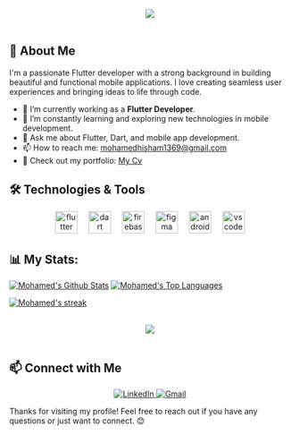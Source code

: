 <div align="center">
    <img src="https://readme-typing-svg.herokuapp.com/?font=Righteous&size=35&center=true&vCenter=true&width=500&height=70&duration=4000&lines=Hi+There!+👋;+I'm+Mohamed+Hisham+!+😎;" />
</div>

<br>

## 🚀 About Me

I'm a passionate Flutter developer with a strong background in building beautiful and functional mobile applications. I love creating seamless user experiences and bringing ideas to life through code.

- 🔭 I’m currently working as a **Flutter Developer**.
- 🌱 I’m constantly learning and exploring new technologies in mobile development.
- 💬 Ask me about Flutter, Dart, and mobile app development.
- 📫 How to reach me: [mohamedhisham1369@gmail.com](mailto:mohamedhisham169@gmail.com)
- 📝 Check out my portfolio: [My Cv](https://drive.google.com/file/d/1iv4l6RuHDWeZSxgAgyssnJre-6Wvm5RW/view)

## 🛠️ Technologies & Tools

<div align="center">
  <img src="https://cdn.jsdelivr.net/gh/devicons/devicon/icons/flutter/flutter-original.svg" height="40" alt="flutter logo"  />
  <img width="12" />
  <img src="https://cdn.jsdelivr.net/gh/devicons/devicon/icons/dart/dart-original.svg" height="40" alt="dart logo"  />
  <img width="12" />
  <img src="https://cdn.jsdelivr.net/gh/devicons/devicon/icons/firebase/firebase-plain.svg" height="40" alt="firebase logo"  />
  <img width="12" />
  <img src="https://cdn.jsdelivr.net/gh/devicons/devicon/icons/figma/figma-original.svg" height="40" alt="figma logo"  />
  <img width="12" />
  <img src="https://cdn.jsdelivr.net/gh/devicons/devicon/icons/androidstudio/androidstudio-original.svg" height="40" alt="androidstudio logo"  />
  <img width="12" />
  <img src="https://cdn.jsdelivr.net/gh/devicons/devicon/icons/vscode/vscode-original.svg" height="40" alt="vscode logo"  />
</div>

## 📊 My Stats:

<a href="https://github.com/mohamedhisham1369/github-readme-stats"><img alt="Mohamed's Github Stats" src="https://github-readme-stats.vercel.app/api?username=mohamedhisham1369&show_icons=true&count_private=true&theme=react&hide_border=true&bg_color=0D1117" /></a>
<a href="https://github.com/mohamedhisham1369/github-readme-stats"><img alt="Mohamed's Top Languages" src="https://github-readme-stats.vercel.app/api/top-langs/?username=mohamedhisham1369&langs_count=8&count_private=true&layout=compact&theme=react&hide_border=true&bg_color=0D1117" /></a>
<p align="start">
    <a href="https://github.com/mohamedhisham1369/github-readme-streak-stats">
        <img title="🔥 Get streak stats for your profile at git.io/streak-stats" alt="Mohamed's streak" src="https://github-readme-streak-stats.herokuapp.com/?user=mohamedhisham1369&theme=black-ice&hide_border=true&stroke=0000&background=060A0CD0"/>
    </a>
</p>

<br>
<div align="center">
    <img src="https://user-images.githubusercontent.com/73097560/115834477-dbab4500-a447-11eb-908a-139a6edaec5c.gif" />
</div>
<br>

## 📫 Connect with Me

<div align="center">
  <a href="https://www.linkedin.com/in/mohamed-hisham-8a4b89279">
    <img src="https://img.shields.io/badge/LinkedIn-0077B5?style=flat-square&logo=linkedin" alt="LinkedIn" />
  </a>
  <a href="mailto:mohamedhisham169@gmail.com">
    <img src="https://img.shields.io/badge/Gmail-D14836?style=flat-square&logo=gmail&logoColor=white" alt="Gmail" />
  </a>
</div>

Thanks for visiting my profile! Feel free to reach out if you have any questions or just want to connect. 😊
